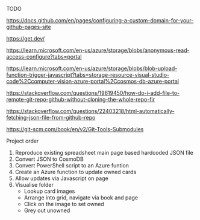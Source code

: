 TODO

https://docs.github.com/en/pages/configuring-a-custom-domain-for-your-github-pages-site

https://get.dev/

https://learn.microsoft.com/en-us/azure/storage/blobs/anonymous-read-access-configure?tabs=portal

https://learn.microsoft.com/en-us/azure/storage/blobs/blob-upload-function-trigger-javascript?tabs=storage-resource-visual-studio-code%2Ccomputer-vision-azure-portal%2Ccosmos-db-azure-portal

https://stackoverflow.com/questions/19619450/how-do-i-add-file-to-remote-git-repo-github-without-cloning-the-whole-repo-fir

https://stackoverflow.com/questions/22403218/html-automatically-fetching-json-file-from-github-repo

https://git-scm.com/book/en/v2/Git-Tools-Submodules

Project order
1. Reproduce existing spreadsheet main page based hardcoded JSON file
2. Convert JSON to CosmoDB
3. Convert PowerShell script to an Azure funtion
4. Create an Azure function to update owned cards
5. Allow updates via Javascript on page
6. Visualise folder
    - Lookup card images
    - Arrange into grid, navigate via book and page
    - Click on the image to set owned
    - Grey out unowned
